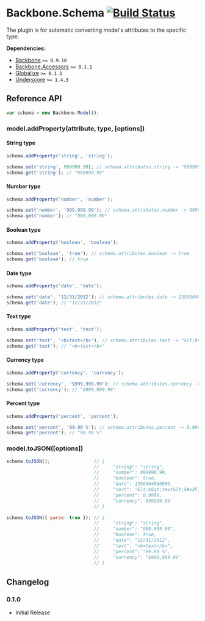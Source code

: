 [lnk]: https://travis-ci.org/DreamTheater/Backbone.Schema
[img]: https://secure.travis-ci.org/DreamTheater/Backbone.Schema.png

# Backbone.Schema [![Build Status][img]][lnk]
The plugin is for automatic converting model's attributes to the specific type.

**Dependencies:**

  - [Backbone](https://github.com/documentcloud/backbone) `>= 0.9.10`
  - [Backbone.Accessors](https://github.com/DreamTheater/Backbone.Accessors) `>= 0.1.1`
  - [Globalize](https://github.com/jquery/globalize) `>= 0.1.1`
  - [Underscore](https://github.com/documentcloud/underscore) `>= 1.4.3`

## Reference API
```js
var schema = new Backbone.Model();
```

### model.addProperty(attribute, type, [options])
#### String type
```js
schema.addProperty('string', 'string');

schema.set('string', 999999.99); // schema.attributes.string -> "999999.99"
schema.get('string'); // "999999.99"
```

#### Number type
```js
schema.addProperty('number', 'number');

schema.set('number', '999,999.99'); // schema.attributes.number -> 999999.99
schema.get('number'); // "999,999.99"
```

#### Boolean type
```js
schema.addProperty('boolean', 'boolean');

schema.set('boolean', 'true'); // schema.attributes.boolean -> true
schema.get('boolean'); // true
```

#### Date type
```js
schema.addProperty('date', 'date');

schema.set('date', '12/31/2012'); // schema.attributes.date -> 1356904800000
schema.get('date'); // "12/31/2012"
```

#### Text type
```js
schema.addProperty('text', 'text');

schema.set('text', '<b>text</b>'); // schema.attributes.text -> "&lt;b&gt;text&lt;&#x2F;b&gt;"
schema.get('text'); // "<b>text</b>"
```

#### Currency type
```js
schema.addProperty('currency', 'currency');

schema.set('currency', '$999,999.99'); // schema.attributes.currency -> 999999.99
schema.get('currency'); // "$999,999.99"
```

#### Percent type
```js
schema.addProperty('percent', 'percent');

schema.set('percent', '99.99 %'); // schema.attributes.percent -> 0.9999
schema.get('percent'); // "99.99 %"
```

### model.toJSON([options])
```js
schema.toJSON();                // {
                                //     "string": "string",
                                //     "number": 999999.99,
                                //     "boolean": true,
                                //     "date": 1356904800000,
                                //     "text": "&lt;b&gt;text&lt;&#x2F;b&gt;",
                                //     "percent": 0.9999,
                                //     "currency": 999999.99
                                // }

schema.toJSON({ parse: true }); // {
                                //     "string": "string",
                                //     "number": "999,999.99",
                                //     "boolean": true,
                                //     "date": "12/31/2012",
                                //     "text": "<b>text</b>",
                                //     "percent": "99.99 %",
                                //     "currency": "$999,999.99"
                                // }
```

## Changelog
### 0.1.0
  - Initial Release
